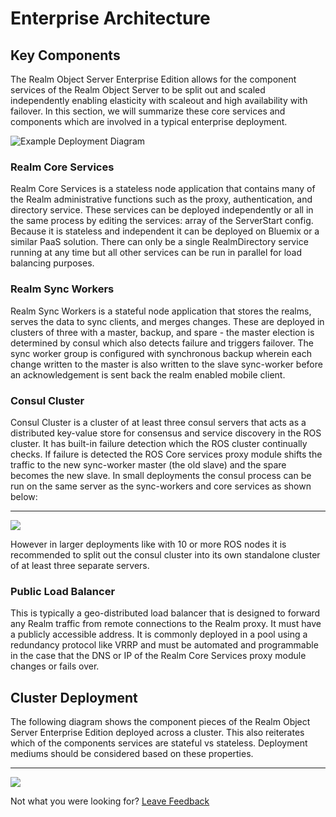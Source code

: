 # Enterprise Architecture

## Key Components

The Realm Object Server Enterprise Edition allows for the component services of the Realm Object Server to be split out and scaled independently enabling elasticity with scaleout and high availability with failover.  In this section, we will summarize these core services and components which are involved in a typical enterprise deployment.   


![Example Deployment Diagram](https://lh3.googleusercontent.com/HAb4fdUC1szmnsngm_K83rfViwHiLGJXqBBDaFb2sZN4Aqt7DkTOyAvrnAy8HOIL0cgiX26A0p-lTRKJQf6Z4xTvrcRNzdaE2h3H38pQqGPjKZVV-pd4HaY3OGPiRnGZchOAyNS9)

### Realm Core Services

Realm Core Services is a stateless node application that contains many of the Realm administrative functions such as the proxy, authentication, and directory service. These services can be deployed independently or all in the same process by editing the services: array of the ServerStart config. Because it is stateless and independent it can be deployed on Bluemix or a similar PaaS solution. There can only be a single RealmDirectory service running at any time but all other services can be run in parallel for load balancing purposes. 

### Realm Sync Workers

Realm Sync Workers is a stateful node application that stores the realms, serves the data to sync clients, and merges changes. These are deployed in clusters of three with a master, backup, and spare - the master election is determined by consul which also detects failure and triggers failover. The sync worker group is configured with synchronous backup wherein each change written to the master is also written to the slave sync-worker before an acknowledgement is sent back the realm enabled mobile client. 

### Consul Cluster

Consul Cluster is a cluster of at least three consul servers that acts as a distributed key-value store for consensus and service discovery in the ROS cluster. It has built-in failure detection which the ROS cluster continually checks. If failure is detected the ROS Core services proxy module shifts the traffic to the new sync-worker master \(the old slave\) and the spare becomes the new slave. In small deployments the consul process can be run on the same server as the sync-workers and core services as shown below:  
  
****

![](https://lh4.googleusercontent.com/HUc9FY3RD1ntJKpDrw_UUntEQHJITH-yaXTByNZZ4quasu9ej7BR1e928aubRfzz9vEIkerqx31IWms90LBy9XDddOCSMCXPQdJkbEqwdKae_qOa-QfdBwAP2OWxDdBBX-2Ew6yV)

However in larger deployments like with 10 or more ROS nodes it is recommended to split out the consul cluster into its own standalone cluster of at least three separate servers. 

### Public Load Balancer

This is typically a geo-distributed load balancer that is designed to forward any Realm traffic from remote connections to the Realm proxy. It must have a publicly accessible address.  It is commonly deployed in a pool using a redundancy protocol like VRRP and must be automated and programmable in the case that the DNS or IP of the Realm Core Services proxy module changes or fails over.

## Cluster Deployment

The following diagram shows the component pieces of the Realm Object Server Enterprise Edition deployed across a cluster. This also reiterates which of the components services are stateful vs stateless.  Deployment mediums should be considered based on these properties.    
  
****

![](https://lh5.googleusercontent.com/6HiFsj46qLrI76UdoOrnL54gcYNu2WYZcU51gsndb-ToGQ04uCZIkyPrblzPRuJBzfl7f8FYm3VQoCvVaaLWPuojJLCnUcXc9TCJIcRJp4CxMF-ykqQoHmcNxmGWgB3ufRj5_Qns)

  


  
Not what you were looking for? [Leave Feedback](https://www.getfeedback.com/r/uO1Zl0vE)

